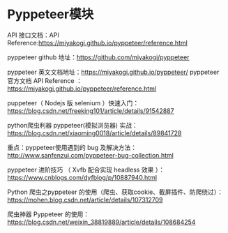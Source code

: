 # Pyppeteer模块



API 接口文档：API Reference:https://miyakogi.github.io/pyppeteer/reference.html

pyppeteer github 地址：https://github.com/miyakogi/pyppeteer

pyppeteer  英文文档地址：https://miyakogi.github.io/pyppeteer/
pyppeteer 官方文档 API Reference ：https://miyakogi.github.io/pyppeteer/reference.html

puppeteer（ Nodejs 版 selenium ）快速入门：https://blog.csdn.net/freeking101/article/details/91542887

python爬虫利器 pyppeteer(模拟浏览器) 实战：https://blog.csdn.net/xiaoming0018/article/details/89841728

重点：pyppeteer使用遇到的 bug 及解决方法：http://www.sanfenzui.com/pyppeteer-bug-collection.html

pyppeteer 进阶技巧 （ Xvfb 配合实现 headless 效果 ）：https://www.cnblogs.com/dyfblog/p/10887940.html

Python 爬虫之pyppeteer 的使用（爬虫、获取cookie、截屏插件、防爬绕过）：https://mohen.blog.csdn.net/article/details/107312709

爬虫神器 Pyppeteer 的使用：https://blog.csdn.net/weixin_38819889/article/details/108684254